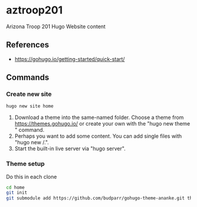 # aztroop201

Arizona Troop 201 Hugo Website content

## References

- https://gohugo.io/getting-started/quick-start/

## Commands

### Create new site

```bash
hugo new site home
```

1. Download a theme into the same-named folder.
   Choose a theme from https://themes.gohugo.io/ or
   create your own with the "hugo new theme <THEMENAME>" command.
2. Perhaps you want to add some content. You can add single files
   with "hugo new <SECTIONNAME>/<FILENAME>.<FORMAT>".
3. Start the built-in live server via "hugo server".

### Theme setup

Do this in each clone

```bash
cd home
git init
git submodule add https://github.com/budparr/gohugo-theme-ananke.git themes/ananke
```